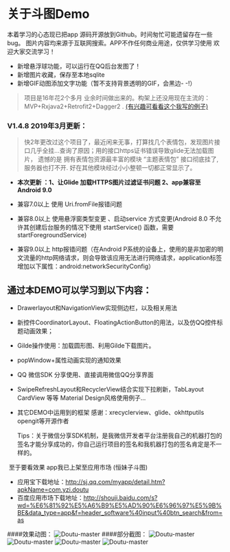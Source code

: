 # 关于斗图Demo
 本着学习的心态现已把app 源码开源放到Github。时间匆忙可能遗留存在一些bug。
图片内容均来源于互联网搜索。APP不作任何商业用途，仅供学习使用 欢迎大家交流学习！

 * 新增悬浮球功能，可以运行在QQ后台发图了！
 * 新增图片收藏，保存至本地sqlite
 * 新增GIF动图添加文字功能（暂不支持背景透明的GIF，会黑边- -!）
   
 

 >项目是16年花2个多月 业余时间做出来的。构架上还没用现在主流的：MVP+Rxjava2+Retrofit2+Dagger2 . [(有兴趣可看看这个我写的例子)](https://github.com/yezihengok/MVP-Rxjava2-Retrofit2-Dagger2)

  
### V1.4.8 2019年3月更新：

   > 快2年更改过这个项目了，最近闲来无事，打算找几个表情包，发现图片接口几乎全挂...查询了原因；用的接口https证书错误导致glide无法加载图片，
      遗憾的是 拥有表情包资源最丰富的模块 “主题表情包” 接口彻底挂了,服务器也打不开. 好在其他模块经过小小整顿一切都正常显示了。
    
* **本次更新 ：1、让Glide 加载HTTPS图片过滤证书问题 2、app兼容至Android 9.0**

* 兼容7.0以上 使用 Uri.fromFile报错问题 
* 兼容8.0以上 使用悬浮窗类型变更 、启动service 方式变更(Android 8.0 不允许其创建后台服务的情况下使用 startService() 函数，需要startForegroundService)
* 兼容9.0以上 http报错问题（在Android P系统的设备上，使用的是非加密的明文流量的http网络请求，则会导致该应用无法进行网络请求，application标签增加以下属性：android:networkSecurityConfig）     
 
 
      
##   **通过本DEMO可以学习到以下内容：**

* Drawerlayout和NavigationView实现侧边栏，以及相关用法
* 新控件CoordinatorLayout、FloatingActionButton的用法，以及仿QQ控件标题动画效果；
* Gilde操作使用：加载圆形图、利用Gilde下载图片。
* popWindow+属性动画实现的通知效果
* QQ 微信SDK 分享使用、直接调用微信QQ分享界面
* SwipeRefreshLayout和RecyclerView结合实现下拉刷新，TabLayout CardView 等等 Material Design风格使用例子...
* 其它DEMO中运用到的框架
   感谢：xrecyclerview、glide、okhttputils opengit等开源作者

   Tips：关于微信分享SDK机制，是我微信开发者平台注册我自己的机器打包的签名才能分享成功的，你自己运行项目的签名和我机器打包的签名肯定是不一样的。

  至于要看效果 app我已上架至应用市场 (恒妹子斗图)
* 应用宝下载地址：http://sj.qq.com/myapp/detail.htm?apkName=com.yzi.doutu
* 百度应用市场下载地址：http://shouji.baidu.com/s?wd=%E6%81%92%E5%A6%B9%E5%AD%90%E6%96%97%E5%9B%BE&data_type=app&f=header_software%40input%40btn_search&from=as

####效果动图：
![Doutu-master](https://github.com/yezihengok/Doutu-master/blob/master/screenshots/test.gif)
####部分截图：
![Doutu-master](https://github.com/yezihengok/Doutu-master/blob/master/screenshots/device-1.png)
![Doutu-master](https://github.com/yezihengok/Doutu-master/blob/master/screenshots/device-2.png)
![Doutu-master](https://github.com/yezihengok/Doutu-master/blob/master/screenshots/device-3.png)
![Doutu-master](https://github.com/yezihengok/Doutu-master/blob/master/screenshots/device-4.png)
